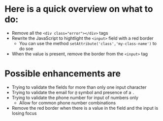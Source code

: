 # Here is a quick overview on what to do:
* Remove all the `<div class="error"></div>` tags
* Rewrite the JavaScript to hightlight the `<input>` field with a red border    
    * You can use the method `setAttribute('class','my-class-name')` to do soe
* When the value is present, remove the border from the `<input>` tag

# Possible enhancements are
* Trying to validate the fields for more than only one input character
* Trying to validate the email for `@` symbol and presence of a `.`
* Trying to validate the phone number for input of numbers only
    * Allow for common phone number combinations
* Remove the red border when there is a value in the field and the input is losing focus
